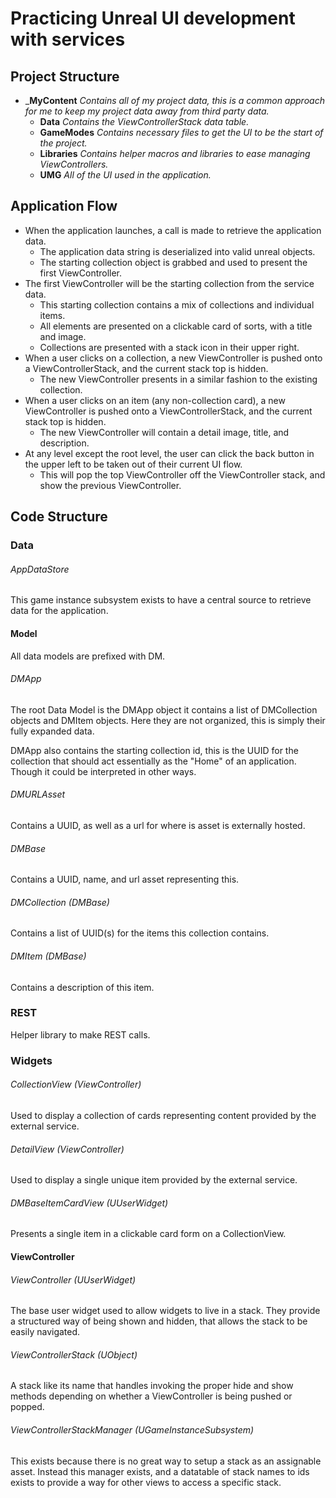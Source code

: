 # Practicing Unreal UI development with services

## Project Structure
- _**MyContent** _Contains all of my project data, this is a common approach for me to keep my project data away from third party data._
  - **Data** _Contains the ViewControllerStack data table._
  - **GameModes** _Contains necessary files to get the UI to be the start of the project._
  - **Libraries** _Contains helper macros and libraries to ease managing ViewControllers._
  - **UMG** _All of the UI used in the application._

## Application Flow
- When the application launches, a call is made to retrieve the application data. 
  - The application data string is deserialized into valid unreal objects.
  - The starting collection object is grabbed and used to present the first ViewController.
- The first ViewController will be the starting collection from the service data. 
  - This starting collection contains a mix of collections and individual items.
  - All elements are presented on a clickable card of sorts, with a title and image.
  - Collections are presented with a stack icon in their upper right.
- When a user clicks on a collection, a new ViewController is pushed onto a ViewControllerStack, and the current stack top
is hidden.
  - The new ViewController presents in a similar fashion to the existing collection.
- When a user clicks on an item (any non-collection card), a new ViewController is pushed onto a ViewControllerStack, and 
the current stack top is hidden.
  - The new ViewController will contain a detail image, title, and description.
- At any level except the root level, the user can click the back button in the upper left to be taken out of their current
UI flow.
  - This will pop the top ViewController off the ViewController stack, and show the previous ViewController.

## Code Structure
### Data
###### AppDataStore
This game instance subsystem exists to have a central source to retrieve data for the application.
#### Model
All data models are prefixed with DM.
###### DMApp
The root Data Model is the DMApp object it contains a list
of DMCollection objects and DMItem objects. Here they are not organized, this is simply their fully
expanded data. 

DMApp also contains the starting collection id, this is the UUID for the collection that should act
essentially as the "Home" of an application. Though it could be interpreted in other ways.

###### DMURLAsset
Contains a UUID, as well as a url for where is asset is externally hosted. 

###### DMBase
Contains a UUID, name, and url asset representing this.

###### DMCollection _(DMBase)_
Contains a list of UUID(s) for the items this collection contains.

###### DMItem _(DMBase)_
Contains a description of this item.

### REST
Helper library to make REST calls.

### Widgets
###### CollectionView _(ViewController)_
Used to display a collection of cards representing content provided by the external service.

###### DetailView _(ViewController)_
Used to display a single unique item provided by the external service.

###### DMBaseItemCardView _(UUserWidget)_
Presents a single item in a clickable card form on a CollectionView.

#### ViewController
###### ViewController _(UUserWidget)_
The base user widget used to allow widgets to live in a stack. They provide a structured way of being shown and hidden, that 
allows the stack to be easily navigated.
###### ViewControllerStack _(UObject)_
A stack like its name that handles invoking the proper hide and show methods depending on whether a ViewController is being
pushed or popped.
###### ViewControllerStackManager _(UGameInstanceSubsystem)_
This exists because there is no great way to setup a stack as an assignable asset. Instead this manager exists, and a datatable
of stack names to ids exists to provide a way for other views to access a specific stack.